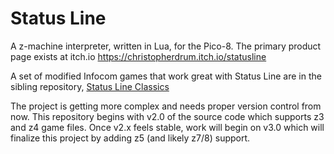 # Status Line
A z-machine interpreter, written in Lua, for the Pico-8. 
The primary product page exists at itch.io
https://christopherdrum.itch.io/statusline

A set of modified Infocom games that work great with Status Line are in the sibling repository, [Status Line Classics](https://github.com/ChristopherDrum/status-line-classics)

The project is getting more complex and needs proper version control from now. This repository begins with v2.0 of the source code which supports z3 and z4 game files.  Once v2.x feels stable, work will begin on v3.0 which will finalize this project by adding z5 (and likely z7/8) support.
